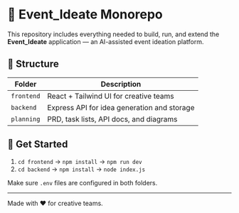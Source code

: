 # 🎉 Event_Ideate Monorepo

This repository includes everything needed to build, run, and extend the **Event_Ideate** application — an AI-assisted event ideation platform.

## 📂 Structure

| Folder     | Description                                |
|------------|--------------------------------------------|
| `frontend` | React + Tailwind UI for creative teams     |
| `backend`  | Express API for idea generation and storage|
| `planning` | PRD, task lists, API docs, and diagrams    |

## 🚀 Get Started

1. `cd frontend` → `npm install` → `npm run dev`
2. `cd backend` → `npm install` → `node index.js`

Make sure `.env` files are configured in both folders.

---
Made with ❤️ for creative teams.